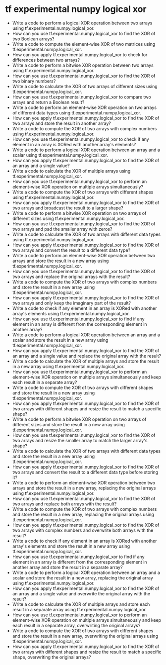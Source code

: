 # tf experimental numpy logical xor

- Write a code to perform a logical XOR operation between two arrays using tf.experimental.numpy.logical_xor.
- How can you use tf.experimental.numpy.logical_xor to find the XOR of two Boolean arrays?
- Write a code to compute the element-wise XOR of two matrices using tf.experimental.numpy.logical_xor.
- How can you apply tf.experimental.numpy.logical_xor to check for differences between two arrays?
- Write a code to perform a bitwise XOR operation between two arrays using tf.experimental.numpy.logical_xor.
- How can you use tf.experimental.numpy.logical_xor to find the XOR of two binary numbers?
- Write a code to calculate the XOR of two arrays of different sizes using tf.experimental.numpy.logical_xor.
- How can you use tf.experimental.numpy.logical_xor to compare two arrays and return a Boolean result?
- Write a code to perform an element-wise XOR operation on two arrays of different data types using tf.experimental.numpy.logical_xor.
- How can you apply tf.experimental.numpy.logical_xor to find the XOR of two arrays and store the result in another array?
- Write a code to compute the XOR of two arrays with complex numbers using tf.experimental.numpy.logical_xor.
- How can you use tf.experimental.numpy.logical_xor to check if any element in an array is XORed with another array's elements?
- Write a code to perform a logical XOR operation between an array and a scalar using tf.experimental.numpy.logical_xor.
- How can you apply tf.experimental.numpy.logical_xor to find the XOR of an array and a single value?
- Write a code to calculate the XOR of multiple arrays using tf.experimental.numpy.logical_xor.
- How can you use tf.experimental.numpy.logical_xor to perform an element-wise XOR operation on multiple arrays simultaneously?
- Write a code to compute the XOR of two arrays with different shapes using tf.experimental.numpy.logical_xor.
- How can you apply tf.experimental.numpy.logical_xor to find the XOR of two arrays and broadcast the result to a larger shape?
- Write a code to perform a bitwise XOR operation on two arrays of different sizes using tf.experimental.numpy.logical_xor.
- How can you use tf.experimental.numpy.logical_xor to find the XOR of two arrays and pad the smaller array with zeros?
- Write a code to calculate the XOR of two arrays with different data types using tf.experimental.numpy.logical_xor.
- How can you apply tf.experimental.numpy.logical_xor to find the XOR of two arrays and convert the result to a different data type?
- Write a code to perform an element-wise XOR operation between two arrays and store the result in a new array using tf.experimental.numpy.logical_xor.
- How can you use tf.experimental.numpy.logical_xor to find the XOR of two arrays and replace the original arrays with the result?
- Write a code to compute the XOR of two arrays with complex numbers and store the result in a new array using tf.experimental.numpy.logical_xor.
- How can you apply tf.experimental.numpy.logical_xor to find the XOR of two arrays and only keep the imaginary part of the result?
- Write a code to check if any element in an array is XORed with another array's elements using tf.experimental.numpy.logical_xor.
- How can you use tf.experimental.numpy.logical_xor to find if any element in an array is different from the corresponding element in another array?
- Write a code to perform a logical XOR operation between an array and a scalar and store the result in a new array using tf.experimental.numpy.logical_xor.
- How can you apply tf.experimental.numpy.logical_xor to find the XOR of an array and a single value and replace the original array with the result?
- Write a code to calculate the XOR of multiple arrays and store the result in a new array using tf.experimental.numpy.logical_xor.
- How can you use tf.experimental.numpy.logical_xor to perform an element-wise XOR operation on multiple arrays simultaneously and keep each result in a separate array?
- Write a code to compute the XOR of two arrays with different shapes and store the result in a new array using tf.experimental.numpy.logical_xor.
- How can you apply tf.experimental.numpy.logical_xor to find the XOR of two arrays with different shapes and resize the result to match a specific shape?
- Write a code to perform a bitwise XOR operation on two arrays of different sizes and store the result in a new array using tf.experimental.numpy.logical_xor.
- How can you use tf.experimental.numpy.logical_xor to find the XOR of two arrays and resize the smaller array to match the larger array's shape?
- Write a code to calculate the XOR of two arrays with different data types and store the result in a new array using tf.experimental.numpy.logical_xor.
- How can you apply tf.experimental.numpy.logical_xor to find the XOR of two arrays and convert the result to a different data type before storing it?
- Write a code to perform an element-wise XOR operation between two arrays and store the result in a new array, replacing the original arrays using tf.experimental.numpy.logical_xor.
- How can you use tf.experimental.numpy.logical_xor to find the XOR of two arrays and replace both arrays with the result?
- Write a code to compute the XOR of two arrays with complex numbers and store the result in a new array, replacing the original arrays using tf.experimental.numpy.logical_xor.
- How can you apply tf.experimental.numpy.logical_xor to find the XOR of two arrays with complex numbers and overwrite both arrays with the result?
- Write a code to check if any element in an array is XORed with another array's elements and store the result in a new array using tf.experimental.numpy.logical_xor.
- How can you use tf.experimental.numpy.logical_xor to find if any element in an array is different from the corresponding element in another array and store the result in a separate array?
- Write a code to perform a logical XOR operation between an array and a scalar and store the result in a new array, replacing the original array using tf.experimental.numpy.logical_xor.
- How can you apply tf.experimental.numpy.logical_xor to find the XOR of an array and a single value and overwrite the original array with the result?
- Write a code to calculate the XOR of multiple arrays and store each result in a separate array using tf.experimental.numpy.logical_xor.
- How can you use tf.experimental.numpy.logical_xor to perform an element-wise XOR operation on multiple arrays simultaneously and keep each result in a separate array, overwriting the original arrays?
- Write a code to compute the XOR of two arrays with different shapes and store the result in a new array, overwriting the original arrays using tf.experimental.numpy.logical_xor.
- How can you apply tf.experimental.numpy.logical_xor to find the XOR of two arrays with different shapes and resize the result to match a specific shape, overwriting the original arrays?